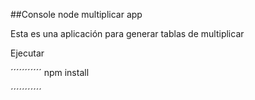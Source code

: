 ##Console node multiplicar app

Esta es una aplicación para generar tablas de multiplicar 

Ejecutar

´´´´´´´´´´´
npm install

´´´´´´´´´´´
